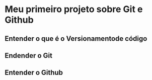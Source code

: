 # Meu primeiro projeto sobre Git e Github

## Entender o que é o Versionamentode código

## Endender o Git

## Entender o Github

